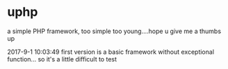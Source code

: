 # uphp
a simple PHP framework, too simple too young....hope u give me a thumbs up

2017-9-1 10:03:49
first version is a basic framework without exceptional function...
so it's a little difficult to test
